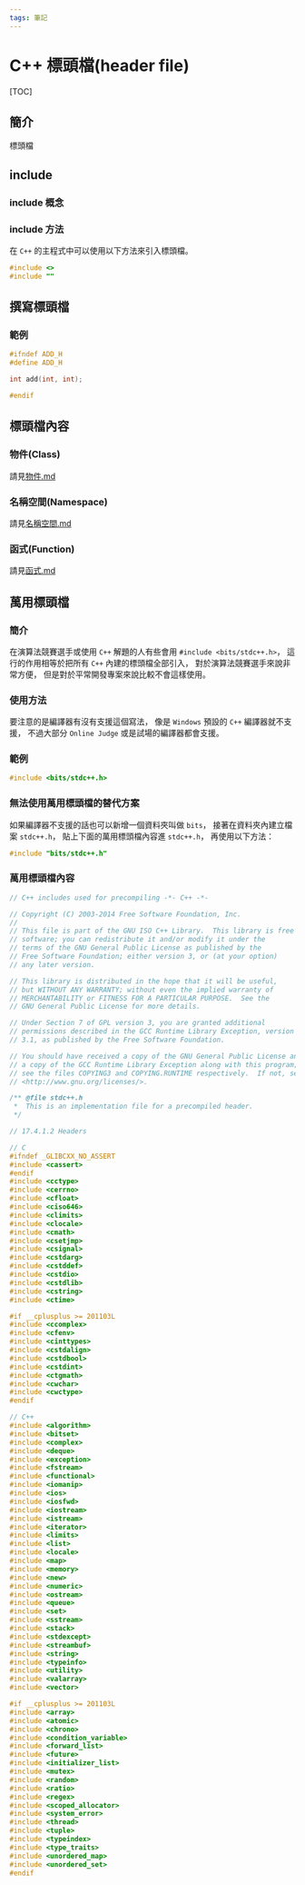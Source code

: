```yaml
---
tags: 筆記
---
```


# C++ 標頭檔(header file)

[TOC]

## 簡介

標頭檔

## include

### include 概念

### include 方法

在 `C++` 的主程式中可以使用以下方法來引入標頭檔。  

```cpp
#include <>
#include ""
```

## 撰寫標頭檔

### 範例

```h
#ifndef ADD_H
#define ADD_H

int add(int, int);

#endif
```

 <!-- 參考 https://zh.wikipedia.org/zh-tw/%E5%A4%B4%E6%96%87%E4%BB%B6 -->

## 標頭檔內容

### 物件(Class)

請見[物件.md](物件.md)

### 名稱空間(Namespace)

請見[名稱空間.md](名稱空間.md)

### 函式(Function)

請見[函式.md](函式.md)

## 萬用標頭檔

### 簡介

在演算法競賽選手或使用 `C++` 解題的人有些會用
`#include <bits/stdc++.h>`，
這行的作用相等於把所有 `C++` 內建的標頭檔全部引入，
對於演算法競賽選手來說非常方便，
但是對於平常開發專案來說比較不會這樣使用。  

### 使用方法

要注意的是編譯器有沒有支援這個寫法，
像是 `Windows` 預設的 `C++` 編譯器就不支援，
不過大部分 `Online Judge` 或是試場的編譯器都會支援。

### 範例

```cpp
#include <bits/stdc++.h>
```

### 無法使用萬用標頭檔的替代方案

如果編譯器不支援的話也可以新增一個資料夾叫做 `bits`，
接著在資料夾內建立檔案 `stdc++.h`，
貼上下面的萬用標頭檔內容進 `stdc++.h`，
再使用以下方法：  

```cpp
#include "bits/stdc++.h"
```

### 萬用標頭檔內容

```h
// C++ includes used for precompiling -*- C++ -*-

// Copyright (C) 2003-2014 Free Software Foundation, Inc.
//
// This file is part of the GNU ISO C++ Library.  This library is free
// software; you can redistribute it and/or modify it under the
// terms of the GNU General Public License as published by the
// Free Software Foundation; either version 3, or (at your option)
// any later version.

// This library is distributed in the hope that it will be useful,
// but WITHOUT ANY WARRANTY; without even the implied warranty of
// MERCHANTABILITY or FITNESS FOR A PARTICULAR PURPOSE.  See the
// GNU General Public License for more details.

// Under Section 7 of GPL version 3, you are granted additional
// permissions described in the GCC Runtime Library Exception, version
// 3.1, as published by the Free Software Foundation.

// You should have received a copy of the GNU General Public License and
// a copy of the GCC Runtime Library Exception along with this program;
// see the files COPYING3 and COPYING.RUNTIME respectively.  If not, see
// <http://www.gnu.org/licenses/>.

/** @file stdc++.h
 *  This is an implementation file for a precompiled header.
 */

// 17.4.1.2 Headers

// C
#ifndef _GLIBCXX_NO_ASSERT
#include <cassert>
#endif
#include <cctype>
#include <cerrno>
#include <cfloat>
#include <ciso646>
#include <climits>
#include <clocale>
#include <cmath>
#include <csetjmp>
#include <csignal>
#include <cstdarg>
#include <cstddef>
#include <cstdio>
#include <cstdlib>
#include <cstring>
#include <ctime>

#if __cplusplus >= 201103L
#include <ccomplex>
#include <cfenv>
#include <cinttypes>
#include <cstdalign>
#include <cstdbool>
#include <cstdint>
#include <ctgmath>
#include <cwchar>
#include <cwctype>
#endif

// C++
#include <algorithm>
#include <bitset>
#include <complex>
#include <deque>
#include <exception>
#include <fstream>
#include <functional>
#include <iomanip>
#include <ios>
#include <iosfwd>
#include <iostream>
#include <istream>
#include <iterator>
#include <limits>
#include <list>
#include <locale>
#include <map>
#include <memory>
#include <new>
#include <numeric>
#include <ostream>
#include <queue>
#include <set>
#include <sstream>
#include <stack>
#include <stdexcept>
#include <streambuf>
#include <string>
#include <typeinfo>
#include <utility>
#include <valarray>
#include <vector>

#if __cplusplus >= 201103L
#include <array>
#include <atomic>
#include <chrono>
#include <condition_variable>
#include <forward_list>
#include <future>
#include <initializer_list>
#include <mutex>
#include <random>
#include <ratio>
#include <regex>
#include <scoped_allocator>
#include <system_error>
#include <thread>
#include <tuple>
#include <typeindex>
#include <type_traits>
#include <unordered_map>
#include <unordered_set>
#endif
```